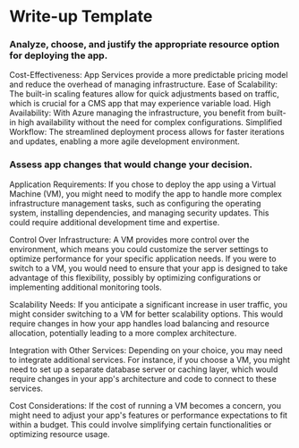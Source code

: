 # Write-up Template

### Analyze, choose, and justify the appropriate resource option for deploying the app.

Cost-Effectiveness: App Services provide a more predictable pricing model and reduce the overhead of managing infrastructure.
Ease of Scalability: The built-in scaling features allow for quick adjustments based on traffic, which is crucial for a CMS app that may experience variable load.
High Availability: With Azure managing the infrastructure, you benefit from built-in high availability without the need for complex configurations.
Simplified Workflow: The streamlined deployment process allows for faster iterations and updates, enabling a more agile development environment.

### Assess app changes that would change your decision.

Application Requirements: If you chose to deploy the app using a Virtual Machine (VM), you might need to modify the app to handle more complex infrastructure management tasks, such as configuring the operating system, installing dependencies, and managing security updates. This could require additional development time and expertise.

Control Over Infrastructure: A VM provides more control over the environment, which means you could customize the server settings to optimize performance for your specific application needs. If you were to switch to a VM, you would need to ensure that your app is designed to take advantage of this flexibility, possibly by optimizing configurations or implementing additional monitoring tools.

Scalability Needs: If you anticipate a significant increase in user traffic, you might consider switching to a VM for better scalability options. This would require changes in how your app handles load balancing and resource allocation, potentially leading to a more complex architecture.

Integration with Other Services: Depending on your choice, you may need to integrate additional services. For instance, if you choose a VM, you might need to set up a separate database server or caching layer, which would require changes in your app's architecture and code to connect to these services.

Cost Considerations: If the cost of running a VM becomes a concern, you might need to adjust your app's features or performance expectations to fit within a budget. This could involve simplifying certain functionalities or optimizing resource usage.